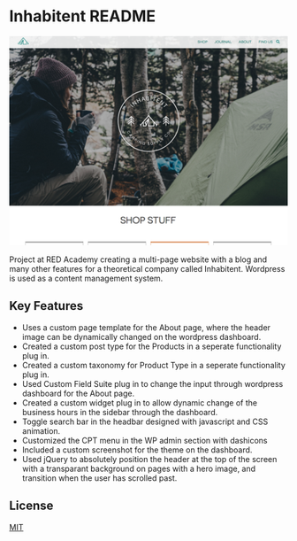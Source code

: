 # Inhabitent README

![Image of Inhabitent](/themes/inhabitant/screenshot.png)

Project at RED Academy creating a multi-page website with a blog and many other features for a theoretical company called Inhabitent. Wordpress is used as a content management system.

## Key Features

* Uses a custom page template for the About page, where the header image can be dynamically changed on the wordpress dashboard.
* Created a custom post type for the Products in a seperate functionality plug in.
* Created a custom taxonomy for Product Type in a seperate functionality plug in.
* Used Custom Field Suite plug in to change the input through wordpress dashboard for the About page.
* Created a custom widget plug in to allow dynamic change of the business hours in the sidebar through the dashboard.
* Toggle search bar in the headbar designed with javascript and CSS animation.
* Customized the CPT menu in the WP admin section with dashicons
* Included a custom screenshot for the theme on the dashboard.
* Used jQuery to absolutely position the header at the top of the screen with a transparant background on pages with a hero image, and transition when the user has scrolled past. 


## License

[MIT](LICENSE)